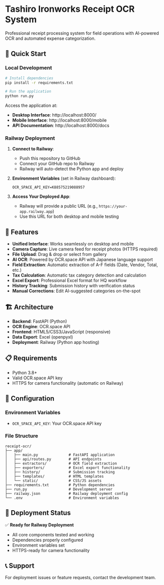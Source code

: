 # Tashiro Ironworks Receipt OCR System

Professional receipt processing system for field operations with AI-powered OCR and automated expense categorization.

## 🚀 Quick Start

### Local Development
```bash
# Install dependencies
pip install -r requirements.txt

# Run the application
python run.py
```

Access the application at:
- **Desktop Interface**: http://localhost:8000/
- **Mobile Interface**: http://localhost:8000/mobile
- **API Documentation**: http://localhost:8000/docs

### Railway Deployment

1. **Connect to Railway**:
   - Push this repository to GitHub
   - Connect your GitHub repo to Railway
   - Railway will auto-detect the Python app and deploy

2. **Environment Variables** (set in Railway dashboard):
   ```
   OCR_SPACE_API_KEY=K88575219088957
   ```

3. **Access Your Deployed App**:
   - Railway will provide a public URL (e.g., `https://your-app.railway.app`)
   - Use this URL for both desktop and mobile testing

## 📱 Features

- **Unified Interface**: Works seamlessly on desktop and mobile
- **Camera Capture**: Live camera feed for receipt photos (HTTPS required)
- **File Upload**: Drag & drop or select from gallery
- **AI OCR**: Powered by OCR.space API with Japanese language support
- **Field Extraction**: Automatic extraction of A-F fields (Date, Vendor, Total, etc.)
- **Tax Calculation**: Automatic tax category detection and calculation
- **Excel Export**: Professional Excel format for HQ workflow
- **History Tracking**: Submission history with verification status
- **Manual Corrections**: Edit AI-suggested categories on-the-spot

## 🏗️ Architecture

- **Backend**: FastAPI (Python)
- **OCR Engine**: OCR.space API
- **Frontend**: HTML5/CSS3/JavaScript (responsive)
- **Data Export**: Excel (openpyxl)
- **Deployment**: Railway (Python app hosting)

## 📋 Requirements

- Python 3.8+
- Valid OCR.space API key
- HTTPS for camera functionality (automatic on Railway)

## 🔧 Configuration

### Environment Variables
- `OCR_SPACE_API_KEY`: Your OCR.space API key

### File Structure
```
receipt-ocr/
├── app/
│   ├── main.py              # FastAPI application
│   ├── api/routes.py        # API endpoints
│   ├── extractors/          # OCR field extraction
│   ├── exporters/           # Excel export functionality
│   ├── history/             # Submission tracking
│   ├── templates/           # HTML templates
│   └── static/              # CSS/JS assets
├── requirements.txt         # Python dependencies
├── run.py                   # Development server
├── railway.json             # Railway deployment config
└── .env                     # Environment variables
```

## 🚀 Deployment Status

✅ **Ready for Railway Deployment**
- All core components tested and working
- Dependencies properly configured
- Environment variables set
- HTTPS-ready for camera functionality

## 📞 Support

For deployment issues or feature requests, contact the development team.